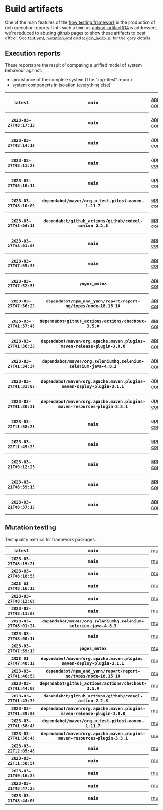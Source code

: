 # Build artifacts

One of the main features of the [flow testing framework](https://github.com/Mastercard/flow) is the production of rich execution reports.
Until such a time as [upload-artifact#14](https://github.com/actions/upload-artifact/issues/14) is addressed, we're reduced to abusing github pages to show these artifacts to best effect.
See [test.yml](https://github.com/Mastercard/flow/blob/main/.github/workflows/test.yml), [mutation.yml](https://github.com/Mastercard/flow/blob/main/.github/workflows/mutation.yml) and [regen_index.pl](https://github.com/Mastercard/flow/blob/pages/regen_index.pl) for the gory details.

## Execution reports

These reports are the result of comparing a unified model of system behaviour against:
 * an instance of the complete system (The "app-itest" report)
 * system components in isolation (everything else)

<!-- start:execution -->
<table>
	<tbody>
		<tr> <th><code>latest</code></th>
			 <th><code>main</code></th>
			<td><a href="execution/latest/flow_execution_reports/example/app-core/target/mctf/latest/index.html">app-core</a></td>
			<td><a href="execution/latest/flow_execution_reports/example/app-histogram/target/mctf/latest/index.html">app-histogram</a></td>
			<td><a href="execution/latest/flow_execution_reports/example/app-itest/target/mctf/latest/index.html">app-itest</a></td>
			<td><a href="execution/latest/flow_execution_reports/example/app-queue/target/mctf/latest/index.html">app-queue</a></td>
			<td><a href="execution/latest/flow_execution_reports/example/app-store/target/mctf/latest/index.html">app-store</a></td>
			<td><a href="execution/latest/flow_execution_reports/example/app-ui/target/mctf/latest/index.html">app-ui</a></td>
			<td><a href="execution/latest/flow_execution_reports/example/app-web-ui/target/mctf/latest/index.html">app-web-ui</a></td>
		</tr>
		<tr> <th><code>2023-03-27T08:17:10</code></th>
			 <th><code>main</code></th>
			<td><a href="execution/1679905030/flow_execution_reports/example/app-core/target/mctf/latest/index.html">app-core</a></td>
			<td><a href="execution/1679905030/flow_execution_reports/example/app-histogram/target/mctf/latest/index.html">app-histogram</a></td>
			<td><a href="execution/1679905030/flow_execution_reports/example/app-itest/target/mctf/latest/index.html">app-itest</a></td>
			<td><a href="execution/1679905030/flow_execution_reports/example/app-queue/target/mctf/latest/index.html">app-queue</a></td>
			<td><a href="execution/1679905030/flow_execution_reports/example/app-store/target/mctf/latest/index.html">app-store</a></td>
			<td><a href="execution/1679905030/flow_execution_reports/example/app-ui/target/mctf/latest/index.html">app-ui</a></td>
			<td><a href="execution/1679905030/flow_execution_reports/example/app-web-ui/target/mctf/latest/index.html">app-web-ui</a></td>
		</tr>
		<tr> <th><code>2023-03-27T08:14:12</code></th>
			 <th><code>main</code></th>
			<td><a href="execution/1679904852/flow_execution_reports/example/app-core/target/mctf/latest/index.html">app-core</a></td>
			<td><a href="execution/1679904852/flow_execution_reports/example/app-histogram/target/mctf/latest/index.html">app-histogram</a></td>
			<td><a href="execution/1679904852/flow_execution_reports/example/app-itest/target/mctf/latest/index.html">app-itest</a></td>
			<td><a href="execution/1679904852/flow_execution_reports/example/app-queue/target/mctf/latest/index.html">app-queue</a></td>
			<td><a href="execution/1679904852/flow_execution_reports/example/app-store/target/mctf/latest/index.html">app-store</a></td>
			<td><a href="execution/1679904852/flow_execution_reports/example/app-ui/target/mctf/latest/index.html">app-ui</a></td>
			<td><a href="execution/1679904852/flow_execution_reports/example/app-web-ui/target/mctf/latest/index.html">app-web-ui</a></td>
		</tr>
		<tr> <th><code>2023-03-27T08:11:23</code></th>
			 <th><code>main</code></th>
			<td><a href="execution/1679904683/flow_execution_reports/example/app-core/target/mctf/latest/index.html">app-core</a></td>
			<td><a href="execution/1679904683/flow_execution_reports/example/app-histogram/target/mctf/latest/index.html">app-histogram</a></td>
			<td><a href="execution/1679904683/flow_execution_reports/example/app-itest/target/mctf/latest/index.html">app-itest</a></td>
			<td><a href="execution/1679904683/flow_execution_reports/example/app-queue/target/mctf/latest/index.html">app-queue</a></td>
			<td><a href="execution/1679904683/flow_execution_reports/example/app-store/target/mctf/latest/index.html">app-store</a></td>
			<td><a href="execution/1679904683/flow_execution_reports/example/app-ui/target/mctf/latest/index.html">app-ui</a></td>
			<td><a href="execution/1679904683/flow_execution_reports/example/app-web-ui/target/mctf/latest/index.html">app-web-ui</a></td>
		</tr>
		<tr> <th><code>2023-03-27T08:10:14</code></th>
			 <th><code>main</code></th>
			<td><a href="execution/1679904614/flow_execution_reports/example/app-core/target/mctf/latest/index.html">app-core</a></td>
			<td><a href="execution/1679904614/flow_execution_reports/example/app-histogram/target/mctf/latest/index.html">app-histogram</a></td>
			<td><a href="execution/1679904614/flow_execution_reports/example/app-itest/target/mctf/latest/index.html">app-itest</a></td>
			<td><a href="execution/1679904614/flow_execution_reports/example/app-queue/target/mctf/latest/index.html">app-queue</a></td>
			<td><a href="execution/1679904614/flow_execution_reports/example/app-store/target/mctf/latest/index.html">app-store</a></td>
			<td><a href="execution/1679904614/flow_execution_reports/example/app-ui/target/mctf/latest/index.html">app-ui</a></td>
			<td><a href="execution/1679904614/flow_execution_reports/example/app-web-ui/target/mctf/latest/index.html">app-web-ui</a></td>
		</tr>
		<tr> <th><code>2023-03-27T08:10:00</code></th>
			 <th><code>dependabot/maven/org.pitest-pitest-maven-1.11.7</code></th>
			<td><a href="execution/1679904600/flow_execution_reports/example/app-core/target/mctf/latest/index.html">app-core</a></td>
			<td><a href="execution/1679904600/flow_execution_reports/example/app-histogram/target/mctf/latest/index.html">app-histogram</a></td>
			<td><a href="execution/1679904600/flow_execution_reports/example/app-itest/target/mctf/latest/index.html">app-itest</a></td>
			<td><a href="execution/1679904600/flow_execution_reports/example/app-queue/target/mctf/latest/index.html">app-queue</a></td>
			<td><a href="execution/1679904600/flow_execution_reports/example/app-store/target/mctf/latest/index.html">app-store</a></td>
			<td><a href="execution/1679904600/flow_execution_reports/example/app-ui/target/mctf/latest/index.html">app-ui</a></td>
			<td><a href="execution/1679904600/flow_execution_reports/example/app-web-ui/target/mctf/latest/index.html">app-web-ui</a></td>
		</tr>
		<tr> <th><code>2023-03-27T08:06:13</code></th>
			 <th><code>dependabot/github_actions/github/codeql-action-2.2.8</code></th>
			<td><a href="execution/1679904373/flow_execution_reports/example/app-core/target/mctf/latest/index.html">app-core</a></td>
			<td><a href="execution/1679904373/flow_execution_reports/example/app-histogram/target/mctf/latest/index.html">app-histogram</a></td>
			<td><a href="execution/1679904373/flow_execution_reports/example/app-itest/target/mctf/latest/index.html">app-itest</a></td>
			<td><a href="execution/1679904373/flow_execution_reports/example/app-queue/target/mctf/latest/index.html">app-queue</a></td>
			<td><a href="execution/1679904373/flow_execution_reports/example/app-store/target/mctf/latest/index.html">app-store</a></td>
			<td><a href="execution/1679904373/flow_execution_reports/example/app-ui/target/mctf/latest/index.html">app-ui</a></td>
			<td><a href="execution/1679904373/flow_execution_reports/example/app-web-ui/target/mctf/latest/index.html">app-web-ui</a></td>
		</tr>
		<tr> <th><code>2023-03-27T08:01:02</code></th>
			 <th><code>main</code></th>
			<td><a href="execution/1679904062/flow_execution_reports/example/app-core/target/mctf/latest/index.html">app-core</a></td>
			<td><a href="execution/1679904062/flow_execution_reports/example/app-histogram/target/mctf/latest/index.html">app-histogram</a></td>
			<td><a href="execution/1679904062/flow_execution_reports/example/app-itest/target/mctf/latest/index.html">app-itest</a></td>
			<td><a href="execution/1679904062/flow_execution_reports/example/app-queue/target/mctf/latest/index.html">app-queue</a></td>
			<td><a href="execution/1679904062/flow_execution_reports/example/app-store/target/mctf/latest/index.html">app-store</a></td>
			<td><a href="execution/1679904062/flow_execution_reports/example/app-ui/target/mctf/latest/index.html">app-ui</a></td>
			<td><a href="execution/1679904062/flow_execution_reports/example/app-web-ui/target/mctf/latest/index.html">app-web-ui</a></td>
		</tr>
		<tr> <th><code>2023-03-27T07:55:39</code></th>
			 <th><code>main</code></th>
			<td><a href="execution/1679903739/flow_execution_reports/example/app-core/target/mctf/latest/index.html">app-core</a></td>
			<td><a href="execution/1679903739/flow_execution_reports/example/app-histogram/target/mctf/latest/index.html">app-histogram</a></td>
			<td><a href="execution/1679903739/flow_execution_reports/example/app-itest/target/mctf/latest/index.html">app-itest</a></td>
			<td><a href="execution/1679903739/flow_execution_reports/example/app-queue/target/mctf/latest/index.html">app-queue</a></td>
			<td><a href="execution/1679903739/flow_execution_reports/example/app-store/target/mctf/latest/index.html">app-store</a></td>
			<td><a href="execution/1679903739/flow_execution_reports/example/app-ui/target/mctf/latest/index.html">app-ui</a></td>
			<td><a href="execution/1679903739/flow_execution_reports/example/app-web-ui/target/mctf/latest/index.html">app-web-ui</a></td>
		</tr>
		<tr> <th><code>2023-03-27T07:52:53</code></th>
			 <th><code>pages_mutex</code></th>
			<td><a href="execution/1679903573/flow_execution_reports/example/app-core/target/mctf/latest/index.html">app-core</a></td>
			<td><a href="execution/1679903573/flow_execution_reports/example/app-histogram/target/mctf/latest/index.html">app-histogram</a></td>
			<td><a href="execution/1679903573/flow_execution_reports/example/app-itest/target/mctf/latest/index.html">app-itest</a></td>
			<td><a href="execution/1679903573/flow_execution_reports/example/app-queue/target/mctf/latest/index.html">app-queue</a></td>
			<td><a href="execution/1679903573/flow_execution_reports/example/app-store/target/mctf/latest/index.html">app-store</a></td>
			<td><a href="execution/1679903573/flow_execution_reports/example/app-ui/target/mctf/latest/index.html">app-ui</a></td>
			<td><a href="execution/1679903573/flow_execution_reports/example/app-web-ui/target/mctf/latest/index.html">app-web-ui</a></td>
		</tr>
		<tr> <th><code>2023-03-27T07:36:20</code></th>
			 <th><code>dependabot/npm_and_yarn/report/report-ng/types/node-18.15.10</code></th>
			<td><a href="execution/1679902580/flow_execution_reports/example/app-core/target/mctf/latest/index.html">app-core</a></td>
			<td><a href="execution/1679902580/flow_execution_reports/example/app-histogram/target/mctf/latest/index.html">app-histogram</a></td>
			<td><a href="execution/1679902580/flow_execution_reports/example/app-itest/target/mctf/latest/index.html">app-itest</a></td>
			<td><a href="execution/1679902580/flow_execution_reports/example/app-queue/target/mctf/latest/index.html">app-queue</a></td>
			<td><a href="execution/1679902580/flow_execution_reports/example/app-store/target/mctf/latest/index.html">app-store</a></td>
			<td><a href="execution/1679902580/flow_execution_reports/example/app-ui/target/mctf/latest/index.html">app-ui</a></td>
			<td><a href="execution/1679902580/flow_execution_reports/example/app-web-ui/target/mctf/latest/index.html">app-web-ui</a></td>
		</tr>
		<tr> <th><code>2023-03-27T01:37:48</code></th>
			 <th><code>dependabot/github_actions/actions/checkout-3.5.0</code></th>
			<td><a href="execution/1679881068/flow_execution_reports/example/app-core/target/mctf/latest/index.html">app-core</a></td>
			<td><a href="execution/1679881068/flow_execution_reports/example/app-histogram/target/mctf/latest/index.html">app-histogram</a></td>
			<td><a href="execution/1679881068/flow_execution_reports/example/app-itest/target/mctf/latest/index.html">app-itest</a></td>
			<td><a href="execution/1679881068/flow_execution_reports/example/app-queue/target/mctf/latest/index.html">app-queue</a></td>
			<td><a href="execution/1679881068/flow_execution_reports/example/app-store/target/mctf/latest/index.html">app-store</a></td>
			<td><a href="execution/1679881068/flow_execution_reports/example/app-ui/target/mctf/latest/index.html">app-ui</a></td>
			<td><a href="execution/1679881068/flow_execution_reports/example/app-web-ui/target/mctf/latest/index.html">app-web-ui</a></td>
		</tr>
		<tr> <th><code>2023-03-27T01:36:30</code></th>
			 <th><code>dependabot/maven/org.apache.maven.plugins-maven-release-plugin-3.0.0</code></th>
			<td><a href="execution/1679880990/flow_execution_reports/example/app-core/target/mctf/latest/index.html">app-core</a></td>
			<td><a href="execution/1679880990/flow_execution_reports/example/app-histogram/target/mctf/latest/index.html">app-histogram</a></td>
			<td><a href="execution/1679880990/flow_execution_reports/example/app-itest/target/mctf/latest/index.html">app-itest</a></td>
			<td><a href="execution/1679880990/flow_execution_reports/example/app-queue/target/mctf/latest/index.html">app-queue</a></td>
			<td><a href="execution/1679880990/flow_execution_reports/example/app-store/target/mctf/latest/index.html">app-store</a></td>
			<td><a href="execution/1679880990/flow_execution_reports/example/app-ui/target/mctf/latest/index.html">app-ui</a></td>
			<td><a href="execution/1679880990/flow_execution_reports/example/app-web-ui/target/mctf/latest/index.html">app-web-ui</a></td>
		</tr>
		<tr> <th><code>2023-03-27T01:34:37</code></th>
			 <th><code>dependabot/maven/org.seleniumhq.selenium-selenium-java-4.8.3</code></th>
			<td><a href="execution/1679880877/flow_execution_reports/example/app-core/target/mctf/latest/index.html">app-core</a></td>
			<td><a href="execution/1679880877/flow_execution_reports/example/app-histogram/target/mctf/latest/index.html">app-histogram</a></td>
			<td><a href="execution/1679880877/flow_execution_reports/example/app-itest/target/mctf/latest/index.html">app-itest</a></td>
			<td><a href="execution/1679880877/flow_execution_reports/example/app-queue/target/mctf/latest/index.html">app-queue</a></td>
			<td><a href="execution/1679880877/flow_execution_reports/example/app-store/target/mctf/latest/index.html">app-store</a></td>
			<td><a href="execution/1679880877/flow_execution_reports/example/app-ui/target/mctf/latest/index.html">app-ui</a></td>
			<td><a href="execution/1679880877/flow_execution_reports/example/app-web-ui/target/mctf/latest/index.html">app-web-ui</a></td>
		</tr>
		<tr> <th><code>2023-03-27T01:31:08</code></th>
			 <th><code>dependabot/maven/org.apache.maven.plugins-maven-deploy-plugin-3.1.1</code></th>
			<td><a href="execution/1679880668/flow_execution_reports/example/app-core/target/mctf/latest/index.html">app-core</a></td>
			<td><a href="execution/1679880668/flow_execution_reports/example/app-histogram/target/mctf/latest/index.html">app-histogram</a></td>
			<td><a href="execution/1679880668/flow_execution_reports/example/app-itest/target/mctf/latest/index.html">app-itest</a></td>
			<td><a href="execution/1679880668/flow_execution_reports/example/app-queue/target/mctf/latest/index.html">app-queue</a></td>
			<td><a href="execution/1679880668/flow_execution_reports/example/app-store/target/mctf/latest/index.html">app-store</a></td>
			<td><a href="execution/1679880668/flow_execution_reports/example/app-ui/target/mctf/latest/index.html">app-ui</a></td>
			<td><a href="execution/1679880668/flow_execution_reports/example/app-web-ui/target/mctf/latest/index.html">app-web-ui</a></td>
		</tr>
		<tr> <th><code>2023-03-27T01:30:31</code></th>
			 <th><code>dependabot/maven/org.apache.maven.plugins-maven-resources-plugin-3.3.1</code></th>
			<td><a href="execution/1679880631/flow_execution_reports/example/app-core/target/mctf/latest/index.html">app-core</a></td>
			<td><a href="execution/1679880631/flow_execution_reports/example/app-histogram/target/mctf/latest/index.html">app-histogram</a></td>
			<td><a href="execution/1679880631/flow_execution_reports/example/app-itest/target/mctf/latest/index.html">app-itest</a></td>
			<td><a href="execution/1679880631/flow_execution_reports/example/app-queue/target/mctf/latest/index.html">app-queue</a></td>
			<td><a href="execution/1679880631/flow_execution_reports/example/app-store/target/mctf/latest/index.html">app-store</a></td>
			<td><a href="execution/1679880631/flow_execution_reports/example/app-ui/target/mctf/latest/index.html">app-ui</a></td>
			<td><a href="execution/1679880631/flow_execution_reports/example/app-web-ui/target/mctf/latest/index.html">app-web-ui</a></td>
		</tr>
		<tr> <th><code>2023-03-22T11:58:23</code></th>
			 <th><code>main</code></th>
			<td><a href="execution/1679486303/flow_execution_reports/example/app-core/target/mctf/latest/index.html">app-core</a></td>
			<td><a href="execution/1679486303/flow_execution_reports/example/app-histogram/target/mctf/latest/index.html">app-histogram</a></td>
			<td><a href="execution/1679486303/flow_execution_reports/example/app-itest/target/mctf/latest/index.html">app-itest</a></td>
			<td><a href="execution/1679486303/flow_execution_reports/example/app-queue/target/mctf/latest/index.html">app-queue</a></td>
			<td><a href="execution/1679486303/flow_execution_reports/example/app-store/target/mctf/latest/index.html">app-store</a></td>
			<td><a href="execution/1679486303/flow_execution_reports/example/app-ui/target/mctf/latest/index.html">app-ui</a></td>
			<td><a href="execution/1679486303/flow_execution_reports/example/app-web-ui/target/mctf/latest/index.html">app-web-ui</a></td>
		</tr>
		<tr> <th><code>2023-03-22T11:45:22</code></th>
			 <th><code>main</code></th>
			<td><a href="execution/1679485522/flow_execution_reports/example/app-core/target/mctf/latest/index.html">app-core</a></td>
			<td><a href="execution/1679485522/flow_execution_reports/example/app-histogram/target/mctf/latest/index.html">app-histogram</a></td>
			<td><a href="execution/1679485522/flow_execution_reports/example/app-itest/target/mctf/latest/index.html">app-itest</a></td>
			<td><a href="execution/1679485522/flow_execution_reports/example/app-queue/target/mctf/latest/index.html">app-queue</a></td>
			<td><a href="execution/1679485522/flow_execution_reports/example/app-store/target/mctf/latest/index.html">app-store</a></td>
			<td><a href="execution/1679485522/flow_execution_reports/example/app-ui/target/mctf/latest/index.html">app-ui</a></td>
			<td><a href="execution/1679485522/flow_execution_reports/example/app-web-ui/target/mctf/latest/index.html">app-web-ui</a></td>
		</tr>
		<tr> <th><code>2023-03-21T09:12:26</code></th>
			 <th><code>main</code></th>
			<td><a href="execution/1679389946/flow_execution_reports/example/app-core/target/mctf/latest/index.html">app-core</a></td>
			<td><a href="execution/1679389946/flow_execution_reports/example/app-histogram/target/mctf/latest/index.html">app-histogram</a></td>
			<td><a href="execution/1679389946/flow_execution_reports/example/app-itest/target/mctf/latest/index.html">app-itest</a></td>
			<td><a href="execution/1679389946/flow_execution_reports/example/app-queue/target/mctf/latest/index.html">app-queue</a></td>
			<td><a href="execution/1679389946/flow_execution_reports/example/app-store/target/mctf/latest/index.html">app-store</a></td>
			<td><a href="execution/1679389946/flow_execution_reports/example/app-ui/target/mctf/latest/index.html">app-ui</a></td>
			<td><a href="execution/1679389946/flow_execution_reports/example/app-web-ui/target/mctf/latest/index.html">app-web-ui</a></td>
		</tr>
		<tr> <th><code>2023-03-21T08:39:15</code></th>
			 <th><code>main</code></th>
			<td><a href="execution/1679387955/flow_execution_reports/example/app-core/target/mctf/latest/index.html">app-core</a></td>
			<td><a href="execution/1679387955/flow_execution_reports/example/app-histogram/target/mctf/latest/index.html">app-histogram</a></td>
			<td><a href="execution/1679387955/flow_execution_reports/example/app-itest/target/mctf/latest/index.html">app-itest</a></td>
			<td><a href="execution/1679387955/flow_execution_reports/example/app-queue/target/mctf/latest/index.html">app-queue</a></td>
			<td><a href="execution/1679387955/flow_execution_reports/example/app-store/target/mctf/latest/index.html">app-store</a></td>
			<td><a href="execution/1679387955/flow_execution_reports/example/app-ui/target/mctf/latest/index.html">app-ui</a></td>
			<td><a href="execution/1679387955/flow_execution_reports/example/app-web-ui/target/mctf/latest/index.html">app-web-ui</a></td>
		</tr>
		<tr> <th><code>2023-03-21T08:37:19</code></th>
			 <th><code>main</code></th>
			<td><a href="execution/1679387839/flow_execution_reports/example/app-core/target/mctf/latest/index.html">app-core</a></td>
			<td><a href="execution/1679387839/flow_execution_reports/example/app-histogram/target/mctf/latest/index.html">app-histogram</a></td>
			<td><a href="execution/1679387839/flow_execution_reports/example/app-itest/target/mctf/latest/index.html">app-itest</a></td>
			<td><a href="execution/1679387839/flow_execution_reports/example/app-queue/target/mctf/latest/index.html">app-queue</a></td>
			<td><a href="execution/1679387839/flow_execution_reports/example/app-store/target/mctf/latest/index.html">app-store</a></td>
			<td><a href="execution/1679387839/flow_execution_reports/example/app-ui/target/mctf/latest/index.html">app-ui</a></td>
			<td><a href="execution/1679387839/flow_execution_reports/example/app-web-ui/target/mctf/latest/index.html">app-web-ui</a></td>
		</tr>
	</tbody>
</table>
<!-- end:execution -->

## Mutation testing

Test quality metrics for framework packages.

<!-- start:mutation -->
<table>
	<tbody>
		<tr> <th><code>latest</code></th>
			 <th><code>main</code></th>
			<td><a href="mutation/latest/mutation_report/index.html">mutation</a></td>
		</tr>
		<tr> <th><code>2023-03-27T08:19:21</code></th>
			 <th><code>main</code></th>
			<td><a href="mutation/1679905161/mutation_report/index.html">mutation</a></td>
		</tr>
		<tr> <th><code>2023-03-27T08:18:53</code></th>
			 <th><code>main</code></th>
			<td><a href="mutation/1679905133/mutation_report/index.html">mutation</a></td>
		</tr>
		<tr> <th><code>2023-03-27T08:16:13</code></th>
			 <th><code>main</code></th>
			<td><a href="mutation/1679904973/mutation_report/index.html">mutation</a></td>
		</tr>
		<tr> <th><code>2023-03-27T08:13:03</code></th>
			 <th><code>main</code></th>
			<td><a href="mutation/1679904783/mutation_report/index.html">mutation</a></td>
		</tr>
		<tr> <th><code>2023-03-27T08:11:08</code></th>
			 <th><code>main</code></th>
			<td><a href="mutation/1679904668/mutation_report/index.html">mutation</a></td>
		</tr>
		<tr> <th><code>2023-03-27T08:01:24</code></th>
			 <th><code>dependabot/maven/org.seleniumhq.selenium-selenium-java-4.8.3</code></th>
			<td><a href="mutation/1679904084/mutation_report/index.html">mutation</a></td>
		</tr>
		<tr> <th><code>2023-03-27T08:00:11</code></th>
			 <th><code>main</code></th>
			<td><a href="mutation/1679904011/mutation_report/index.html">mutation</a></td>
		</tr>
		<tr> <th><code>2023-03-27T07:59:19</code></th>
			 <th><code>pages_mutex</code></th>
			<td><a href="mutation/1679903959/mutation_report/index.html">mutation</a></td>
		</tr>
		<tr> <th><code>2023-03-27T07:48:12</code></th>
			 <th><code>dependabot/maven/org.apache.maven.plugins-maven-deploy-plugin-3.1.1</code></th>
			<td><a href="mutation/1679903292/mutation_report/index.html">mutation</a></td>
		</tr>
		<tr> <th><code>2023-03-27T01:46:59</code></th>
			 <th><code>dependabot/npm_and_yarn/report/report-ng/types/node-18.15.10</code></th>
			<td><a href="mutation/1679881619/mutation_report/index.html">mutation</a></td>
		</tr>
		<tr> <th><code>2023-03-27T01:44:03</code></th>
			 <th><code>dependabot/github_actions/actions/checkout-3.5.0</code></th>
			<td><a href="mutation/1679881443/mutation_report/index.html">mutation</a></td>
		</tr>
		<tr> <th><code>2023-03-27T01:43:30</code></th>
			 <th><code>dependabot/github_actions/github/codeql-action-2.2.8</code></th>
			<td><a href="mutation/1679881410/mutation_report/index.html">mutation</a></td>
		</tr>
		<tr> <th><code>2023-03-27T01:39:09</code></th>
			 <th><code>dependabot/maven/org.apache.maven.plugins-maven-release-plugin-3.0.0</code></th>
			<td><a href="mutation/1679881149/mutation_report/index.html">mutation</a></td>
		</tr>
		<tr> <th><code>2023-03-27T01:38:49</code></th>
			 <th><code>dependabot/maven/org.pitest-pitest-maven-1.11.7</code></th>
			<td><a href="mutation/1679881129/mutation_report/index.html">mutation</a></td>
		</tr>
		<tr> <th><code>2023-03-27T01:36:48</code></th>
			 <th><code>dependabot/maven/org.apache.maven.plugins-maven-resources-plugin-3.3.1</code></th>
			<td><a href="mutation/1679881008/mutation_report/index.html">mutation</a></td>
		</tr>
		<tr> <th><code>2023-03-22T12:05:48</code></th>
			 <th><code>main</code></th>
			<td><a href="mutation/1679486748/mutation_report/index.html">mutation</a></td>
		</tr>
		<tr> <th><code>2023-03-22T11:50:54</code></th>
			 <th><code>main</code></th>
			<td><a href="mutation/1679485854/mutation_report/index.html">mutation</a></td>
		</tr>
		<tr> <th><code>2023-03-21T09:16:26</code></th>
			 <th><code>main</code></th>
			<td><a href="mutation/1679390186/mutation_report/index.html">mutation</a></td>
		</tr>
		<tr> <th><code>2023-03-21T08:47:26</code></th>
			 <th><code>main</code></th>
			<td><a href="mutation/1679388446/mutation_report/index.html">mutation</a></td>
		</tr>
		<tr> <th><code>2023-03-21T08:44:05</code></th>
			 <th><code>main</code></th>
			<td><a href="mutation/1679388245/mutation_report/index.html">mutation</a></td>
		</tr>
	</tbody>
</table>
<!-- end:mutation -->
